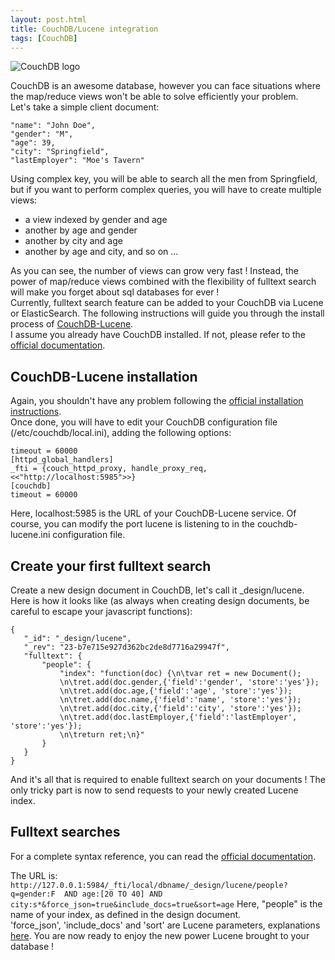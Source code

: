 ```yaml
---
layout: post.html
title: CouchDB/Lucene integration
tags: [CouchDB]
---
```


![CouchDB logo](https://ef65e426d0abf9418992e271986035a1945d7865.googledrive.com/host/0Byy3K2j5Zp_TeXByVnlqTS10UUU/couchdb-logo1.png)

CouchDB is an awesome database, however you can face situations where the map/reduce views won't be able to solve efficiently your problem.  
Let's take a simple client document:  

~~~ { json }
"name": "John Doe",
"gender": "M",
"age": 39,
"city": "Springfield",
"lastEmployer": "Moe's Tavern"
~~~

Using complex key, you will be able to search all the men from Springfield, but if you want to perform complex queries, you will have to create multiple views:  

+ a view indexed by gender and age
+ another by age and gender
+ another by city and age
+ another by age and city, and so on ...

As you can see, the number of views can grow very fast ! Instead, the power of map/reduce views combined with the flexibility of fulltext search will make you forget about sql databases for ever !  
Currently, fulltext search feature can be added to your CouchDB via Lucene or ElasticSearch. The following instructions will guide you through the install process of [CouchDB-Lucene](https://github.com/rnewson/couchdb-lucene).  
I assume you already have CouchDB installed. If not, please refer to the [official documentation](http://docs.couchdb.org/en/latest/install/index.html).

## CouchDB-Lucene installation ##

Again, you shouldn't have any problem following the [official installation instructions](https://github.com/rnewson/couchdb-lucene#build-and-run-couchdb-lucene).  
Once done, you will have to edit your CouchDB configuration file (/etc/couchdb/local.ini), adding the following options:

~~~ { apache }
timeout = 60000
[httpd_global_handlers]
_fti = {couch_httpd_proxy, handle_proxy_req, <<"http://localhost:5985">>}
[couchdb]
timeout = 60000
~~~

Here, localhost:5985 is the URL of your CouchDB-Lucene service. Of course, you can modify the port lucene is listening to in the couchdb-lucene.ini configuration file.  

## Create your first fulltext search ##

Create a new design document in CouchDB, let's call it _design/lucene. Here is how it looks like (as always when creating design documents, be careful to escape your javascript functions):  

~~~ { json }
{
   "_id": "_design/lucene",
   "_rev": "23-b7e715e927d362bc2de8d7716a29947f",
   "fulltext": {
       "people": {
           "index": "function(doc) {\n\tvar ret = new Document();
		   \n\tret.add(doc.gender,{'field':'gender', 'store':'yes'});
		   \n\tret.add(doc.age,{'field':'age', 'store':'yes'});
		   \n\tret.add(doc.name,{'field':'name', 'store':'yes'});
		   \n\tret.add(doc.city,{'field':'city', 'store':'yes'});
		   \n\tret.add(doc.lastEmployer,{'field':'lastEmployer', 'store':'yes'});
		   \n\treturn ret;\n}"
       }
   }
}
~~~

And it's all that is required to enable fulltext search on your documents ! The only tricky part is now to send requests to your newly created Lucene index.

## Fulltext searches ##

For a complete syntax reference, you can read the [official documentation](http://lucene.apache.org/core/2_9_4/queryparsersyntax.html). 

The URL is: ```http://127.0.0.1:5984/_fti/local/dbname/_design/lucene/people?q=gender:F 
AND age:[20 TO 40] AND city:s*&force_json=true&include_docs=true&sort=age```
Here, "people" is the name of your index, as defined in the design document.  
'force_json', 'include_docs' and 'sort' are Lucene parameters, explanations [here](https://github.com/rnewson/couchdb-lucene#search-parameters).
You are now ready to enjoy the new power Lucene brought to your database !